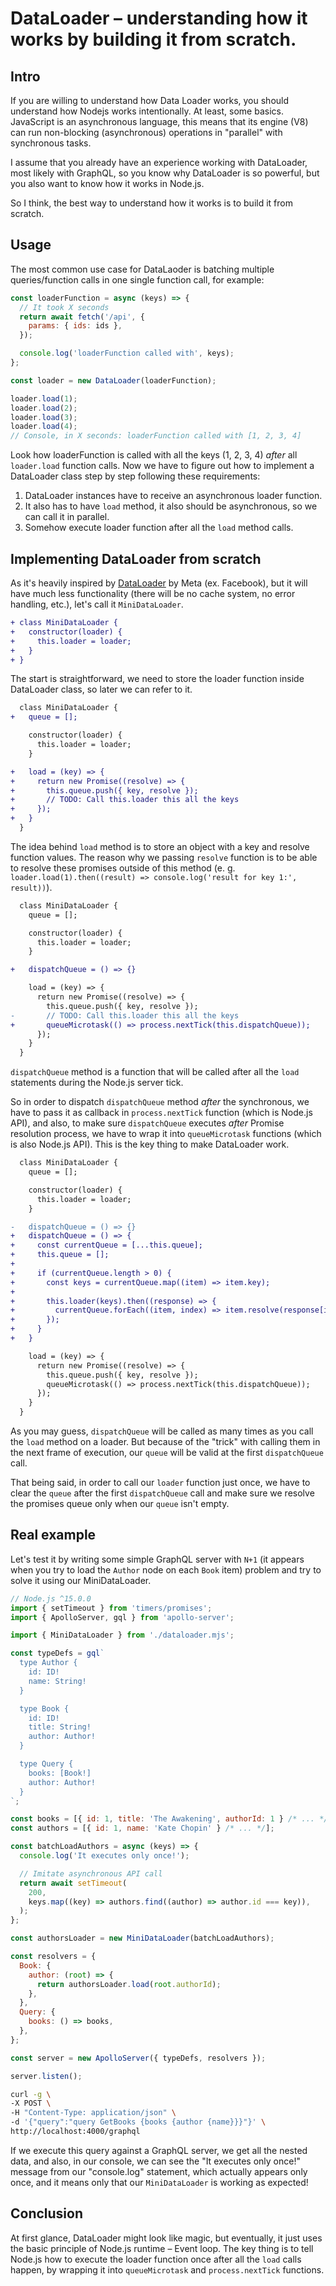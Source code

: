 # DataLoader – understanding how it works by building it from scratch.

## Intro

If you are willing to understand how Data Loader works, you should understand how Nodejs works intentionally. At least, some basics. JavaScript is an asynchronous language, this means that its engine (V8) can run non-blocking (asynchronous) operations in "parallel" with synchronous tasks.

I assume that you already have an experience working with DataLoader, most likely with GraphQL, so you know why
DataLoader is so powerful, but you also want to know how it works in Node.js.

So I think, the best way to understand how it works is to build it from scratch.

## Usage

The most common use case for DataLaoder is batching multiple queries/function calls in one single function call, for example:

```js
const loaderFunction = async (keys) => {
  // It took X seconds
  return await fetch('/api', {
    params: { ids: ids },
  });

  console.log('loaderFunction called with', keys);
};

const loader = new DataLoader(loaderFunction);

loader.load(1);
loader.load(2);
loader.load(3);
loader.load(4);
// Console, in X seconds: loaderFunction called with [1, 2, 3, 4]
```

Look how loaderFunction is called with all the keys (1, 2, 3, 4) _after_ all `loader.load` function calls. Now we have to figure out how to implement a DataLoader class step by step following these requirements:

1. DataLoader instances have to receive an asynchronous loader function.
2. It also has to have `load` method, it also should be asynchronous, so we can call it in parallel.
3. Somehow execute loader function after all the `load` method calls.

## Implementing DataLoader from scratch

As it's heavily inspired by [DataLoader](https://github.com/graphql/dataloader) by Meta (ex. Facebook), but it will have much less functionality (there will be no cache system, no error handling, etc.), let's call it `MiniDataLoader`.

```diff
+ class MiniDataLoader {
+   constructor(loader) {
+     this.loader = loader;
+   }
+ }
```

The start is straightforward, we need to store the loader function inside DataLoader class, so later we can refer to it.

```diff
  class MiniDataLoader {
+   queue = [];

    constructor(loader) {
      this.loader = loader;
    }

+   load = (key) => {
+     return new Promise((resolve) => {
+       this.queue.push({ key, resolve });
+       // TODO: Call this.loader this all the keys
+     });
+   }
  }
```

The idea behind `load` method is to store an object with a key and resolve function values. The reason why we passing `resolve` function is to be able to resolve these promises outside of this method (e. g. `loader.load(1).then((result) => console.log('result for key 1:', result))`).

```diff
  class MiniDataLoader {
    queue = [];

    constructor(loader) {
      this.loader = loader;
    }

+   dispatchQueue = () => {}

    load = (key) => {
      return new Promise((resolve) => {
        this.queue.push({ key, resolve });
-       // TODO: Call this.loader this all the keys
+       queueMicrotask(() => process.nextTick(this.dispatchQueue));
      });
    }
  }
```

`dispatchQueue` method is a function that will be called after all the `load` statements during the Node.js server tick.

So in order to dispatch `dispatchQueue` method _after_ the synchronous, we have to pass it as callback in `process.nextTick` function (which is Node.js API), and also, to make sure `dispatchQueue` executes _after_ Promise resolution process, we have to wrap it into `queueMicrotask` functions (which is also Node.js API). This is the key thing to make DataLoader work.

```diff
  class MiniDataLoader {
    queue = [];

    constructor(loader) {
      this.loader = loader;
    }

-   dispatchQueue = () => {}
+   dispatchQueue = () => {
+     const currentQueue = [...this.queue];
+     this.queue = [];
+
+     if (currentQueue.length > 0) {
+       const keys = currentQueue.map((item) => item.key);
+
+       this.loader(keys).then((response) => {
+         currentQueue.forEach((item, index) => item.resolve(response[index]));
+       });
+     }
+   }

    load = (key) => {
      return new Promise((resolve) => {
        this.queue.push({ key, resolve });
        queueMicrotask(() => process.nextTick(this.dispatchQueue));
      });
    }
  }
```

As you may guess, `dispatchQueue` will be called as many times as you call the `load` method on a loader. But because of the "trick" with calling them in the next frame of execution, our `queue` will be valid at the first `dispatchQueue` call.

That being said, in order to call our `loader` function just once, we have to clear the `queue` after the first `dispatchQueue` call and make sure we resolve the promises queue only when our `queue` isn't empty.

## Real example

Let's test it by writing some simple GraphQL server with `N+1` (it appears when you try to load the `Author` node on each `Book` item) problem and try to solve it using our MiniDataLoader.

```js
// Node.js ^15.0.0
import { setTimeout } from 'timers/promises';
import { ApolloServer, gql } from 'apollo-server';

import { MiniDataLoader } from './dataloader.mjs';

const typeDefs = gql`
  type Author {
    id: ID!
    name: String!
  }

  type Book {
    id: ID!
    title: String!
    author: Author!
  }

  type Query {
    books: [Book!]
    author: Author!
  }
`;

const books = [{ id: 1, title: 'The Awakening', authorId: 1 } /* ... */];
const authors = [{ id: 1, name: 'Kate Chopin' } /* ... */];

const batchLoadAuthors = async (keys) => {
  console.log('It executes only once!');

  // Imitate asynchronous API call
  return await setTimeout(
    200,
    keys.map((key) => authors.find((author) => author.id === key)),
  );
};

const authorsLoader = new MiniDataLoader(batchLoadAuthors);

const resolvers = {
  Book: {
    author: (root) => {
      return authorsLoader.load(root.authorId);
    },
  },
  Query: {
    books: () => books,
  },
};

const server = new ApolloServer({ typeDefs, resolvers });

server.listen();
```

```bash
curl -g \
-X POST \
-H "Content-Type: application/json" \
-d '{"query":"query GetBooks {books {author {name}}}"}' \
http://localhost:4000/graphql
```

If we execute this query against a GraphQL server, we get all the nested data, and also, in our console, we can see the "It executes only once!" message from our "console.log" statement, which actually appears only once, and it means only that our `MiniDataLoader` is working as expected!

## Conclusion

At first glance, DataLoader might look like magic, but eventually, it just uses the basic principle of Node.js runtime – Event loop. The key thing is to tell Node.js how to execute the loader function once after all the `load` calls happen, by wrapping it into `queueMicrotask` and `process.nextTick` functions.
